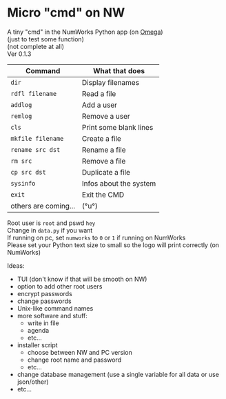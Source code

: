 # Micro "cmd" on NW
A tiny "cmd" in the NumWorks Python app (on [Omega](https://getomega.dev))  
(just to test some function)  
(not complete at all)  
Ver 0.1.3
  
| Command             | What that does                    |
|----------------------|-----------------------------------|
| `dir`                | Display filenames                 |
| `rdfl filename`     | Read a file                       |
| `addlog`             | Add a user                        |
| `remlog`             | Remove a user                     |
| `cls`                | Print some blank lines            |
| `mkfile filename`                | Create a file            |
| `rename src dst`                | Rename a file            |
| `rm src`                | Remove a file            |
| `cp src dst`                | Duplicate a file            |
| `sysinfo`                | Infos about the system            |
| `exit`                | Exit the CMD            |
| others are coming... | (°u°)                             |
  
Root user is `root` and pswd `hey`  
Change in `data.py` if you want  
If running on pc, set `numworks` to `0` or `1` if running on NumWorks  
Please set your Python text size to small so the logo will print correctly (on NumWorks)
  
Ideas:
- TUI (don't know if that will be smooth on NW)
- option to add other root users
- encrypt passwords
- change passwords
- Unix-like command names
- more software and stuff:
  - write in file
  - agenda
  - etc...
- installer script
  - choose between NW and PC version
  - change root name and password
  - etc...
- change database management (use a single variable for all data or use json/other)
- etc...
